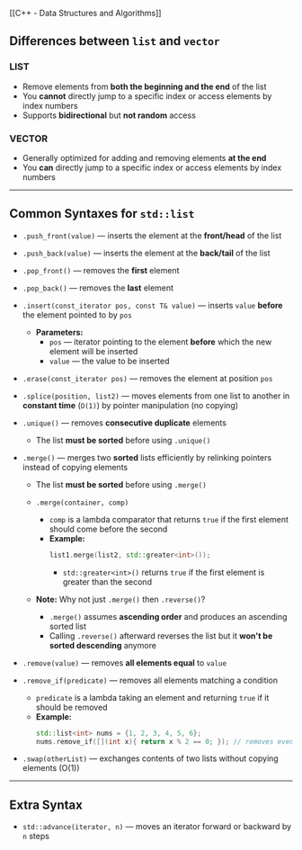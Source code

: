 [[C++ - Data Structures and Algorithms]]
## Differences between `list` and `vector`

### LIST
- Remove elements from **both the beginning and the end** of the list  
- You **cannot** directly jump to a specific index or access elements by index numbers  
- Supports **bidirectional** but **not random** access  

### VECTOR
- Generally optimized for adding and removing elements **at the end**  
- You **can** directly jump to a specific index or access elements by index numbers  

---

## Common Syntaxes for `std::list`

- `.push_front(value)` — inserts the element at the **front/head** of the list  
- `.push_back(value)` — inserts the element at the **back/tail** of the list  
- `.pop_front()` — removes the **first** element  
- `.pop_back()` — removes the **last** element  

- `.insert(const_iterator pos, const T& value)` — inserts `value` **before** the element pointed to by `pos`  
  - **Parameters:**  
    - `pos` — iterator pointing to the element **before** which the new element will be inserted  
    - `value` — the value to be inserted  

- `.erase(const_iterator pos)` — removes the element at position `pos`  

- `.splice(position, list2)` — moves elements from one list to another in **constant time** (`O(1)`) by pointer manipulation (no copying)  

- `.unique()` — removes **consecutive duplicate** elements  
  - The list **must be sorted** before using `.unique()`  

- `.merge()` — merges two **sorted** lists efficiently by relinking pointers instead of copying elements  
  - The list **must be sorted** before using `.merge()`  
  - `.merge(container, comp)`  
    - `comp` is a lambda comparator that returns `true` if the first element should come before the second  
    - **Example:**  
      ```cpp
      list1.merge(list2, std::greater<int>());
      ```
      - `std::greater<int>()` returns `true` if the first element is greater than the second  

  - **Note:** Why not just `.merge()` then `.reverse()`?  
    - `.merge()` assumes **ascending order** and produces an ascending sorted list  
    - Calling `.reverse()` afterward reverses the list but it **won't be sorted descending** anymore  

- `.remove(value)` — removes **all elements equal** to `value`  

- `.remove_if(predicate)` — removes all elements matching a condition  
  - `predicate` is a lambda taking an element and returning `true` if it should be removed  
  - **Example:**  
    ```cpp
    std::list<int> nums = {1, 2, 3, 4, 5, 6};
    nums.remove_if([](int x){ return x % 2 == 0; }); // removes even numbers
    ```

- `.swap(otherList)` — exchanges contents of two lists without copying elements (O(1))  

---

## Extra Syntax

- `std::advance(iterator, n)` — moves an iterator forward or backward by `n` steps  
